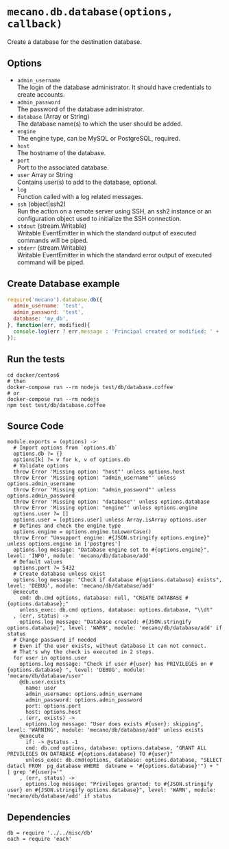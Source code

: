 
# `mecano.db.database(options, callback)`

Create a database for the destination database.

## Options

*   `admin_username`   
    The login of the database administrator. It should have credentials to create accounts.   
*   `admin_password`   
    The password of the database administrator.   
*   `database` (Array or String)   
    The database name(s) to which the user should be added.   
*   `engine`      
    The engine type, can be MySQL or PostgreSQL, required.   
*   `host`   
    The hostname of the database.   
*   `port`   
    Port to the associated database.   
*   `user` Array or String   
    Contains  user(s) to add to the database, optional.   
*   `log`   
    Function called with a log related messages.   
*   `ssh` (object|ssh2)   
    Run the action on a remote server using SSH, an ssh2 instance or an
    configuration object used to initialize the SSH connection.   
*   `stdout` (stream.Writable)   
    Writable EventEmitter in which the standard output of executed commands will
    be piped.   
*   `stderr` (stream.Writable)   
    Writable EventEmitter in which the standard error output of executed command
    will be piped.   

## Create Database example

```js
require('mecano').database.db({
  admin_username: 'test',
  admin_password: 'test',
  database: 'my_db',
}, function(err, modified){
  console.log(err ? err.message : 'Principal created or modified: ' + !!modified);
});
```

## Run the tests

```
cd docker/centos6
# then
docker-compose run --rm nodejs test/db/database.coffee
# or
docker-compose run --rm nodejs
npm test test/db/database.coffee
```

## Source Code

    module.exports = (options) ->
      # Import options from `options.db`
      options.db ?= {}
      options[k] ?= v for k, v of options.db
      # Validate options
      throw Error 'Missing option: "host"' unless options.host
      throw Error 'Missing option: "admin_username"' unless options.admin_username
      throw Error 'Missing option: "admin_password"' unless options.admin_password
      throw Error 'Missing option: "database"' unless options.database
      throw Error 'Missing option: "engine"' unless options.engine
      options.user ?= []
      options.user = [options.user] unless Array.isArray options.user
      # Defines and check the engine type 
      options.engine = options.engine.toLowerCase()
      throw Error "Unsupport engine: #{JSON.stringify options.engine}" unless options.engine in ['postgres']
      options.log message: "Database engine set to #{options.engine}", level: 'INFO', module: 'mecano/db/database/add'
      # Default values
      options.port ?= 5432 
      # Create database unless exist
      options.log message: "Check if database #{options.database} exists", level: 'DEBUG', module: 'mecano/db/database/add'
      @execute
        cmd: db.cmd options, database: null, "CREATE DATABASE #{options.database};"
        unless_exec: db.cmd options, database: options.database, "\\dt"
      , (err, status) ->
        options.log message: "Database created: #{JSON.stringify options.database}", level: 'WARN', module: 'mecano/db/database/add' if status
      # Change password if needed
      # Even if the user exists, without database it can not connect.
      # That's why the check is executed in 2 steps.
      for user in options.user
        options.log message: "Check if user #{user} has PRIVILEGES on #{options.database} ", level: 'DEBUG', module: 'mecano/db/database/user'     
        @db.user.exists
          name: user
          admin_username: options.admin_username
          admin_password: options.admin_password
          port: options.port
          host: options.host
        , (err, exists) ->
          options.log message: "User does exists #{user}: skipping", level: 'WARNING', module: 'mecano/db/database/add' unless exists
        @execute
          if: -> @status -1
          cmd: db.cmd options, database: options.database, "GRANT ALL PRIVILEGES ON DATABASE #{options.database} TO #{user}"
          unless_exec: db.cmd(options, database: options.database, "SELECT datacl FROM  pg_database WHERE  datname = '#{options.database}'") + " | grep '#{user}='"
        , (err, status) ->
          options.log message: "Privileges granted: to #{JSON.stringify user} on #{JSON.stringify options.database}", level: 'WARN', module: 'mecano/db/database/add' if status

## Dependencies

    db = require '../../misc/db'
    each = require 'each'
